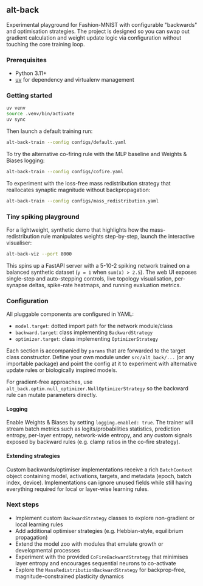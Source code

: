 ## alt-back

Experimental playground for Fashion-MNIST with configurable "backwards" and optimisation strategies. The project is designed so you can swap out gradient calculation and weight update logic via configuration without touching the core training loop.

### Prerequisites

- Python 3.11+
- [uv](https://github.com/astral-sh/uv) for dependency and virtualenv management

### Getting started

```bash
uv venv
source .venv/bin/activate
uv sync
```

Then launch a default training run:

```bash
alt-back-train --config configs/default.yaml
```

To try the alternative co-firing rule with the MLP baseline and Weights & Biases logging:

```bash
alt-back-train --config configs/cofire.yaml
```

To experiment with the loss-free mass redistribution strategy that reallocates synaptic magnitude without backpropagation:

```bash
alt-back-train --config configs/mass_redistribution.yaml
```

### Tiny spiking playground

For a lightweight, synthetic demo that highlights how the mass-redistribution rule manipulates weights step-by-step, launch the interactive visualiser:

```bash
alt-back-viz --port 8000
```

This spins up a FastAPI server with a 5-10-2 spiking network trained on a balanced synthetic dataset (`y = 1` when `sum(x) > 2.5`). The web UI exposes single-step and auto-stepping controls, live topology visualisation, per-synapse deltas, spike-rate heatmaps, and running evaluation metrics.

### Configuration

All pluggable components are configured in YAML:

- `model.target`: dotted import path for the network module/class
- `backward.target`: class implementing `BackwardStrategy`
- `optimizer.target`: class implementing `OptimizerStrategy`

Each section is accompanied by `params` that are forwarded to the target class constructor. Define your own module under `src/alt_back/...` (or any importable package) and point the config at it to experiment with alternative update rules or biologically inspired models.

For gradient-free approaches, use `alt_back.optim.null_optimizer.NullOptimizerStrategy` so the backward rule can mutate parameters directly.

#### Logging

Enable Weights & Biases by setting `logging.enabled: true`. The trainer will stream batch metrics such as logits/probabilities statistics, prediction entropy, per-layer entropy, network-wide entropy, and any custom signals exposed by backward rules (e.g. clamp ratios in the co-fire strategy).

#### Extending strategies

Custom backwards/optimiser implementations receive a rich `BatchContext` object containing model, activations, targets, and metadata (epoch, batch index, device). Implementations can ignore unused fields while still having everything required for local or layer-wise learning rules.

### Next steps

- Implement custom `BackwardStrategy` classes to explore non-gradient or local learning rules
- Add additional optimiser strategies (e.g. Hebbian-style, equilibrium propagation)
- Extend the model zoo with modules that emulate growth or developmental processes
- Experiment with the provided `CoFireBackwardStrategy` that minimises layer entropy and encourages sequential neurons to co-activate
- Explore the `MassRedistributionBackwardStrategy` for backprop-free, magnitude-constrained plasticity dynamics
